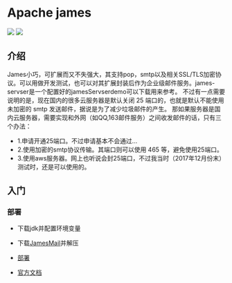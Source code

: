 # Apache james
<div align="left">

[![](https://img.shields.io/badge/%E4%B8%8B%E8%BD%BD-Apache%20james-yellowgreen.svg)](http://james.apache.org/download.cgi)
[![](https://img.shields.io/badge/%E7%89%88%E6%9C%AC-Apache%20James%20Server%203.0_beta4-green.svg)]()

</div>

## 介绍
   James小巧，可扩展而又不失强大，其支持pop，smtp以及相关SSL/TLS加密协议。可以用做开发测试，也可以对其扩展封装后作为企业级邮件服务。james-servser是一个配置好的jamesServserdemo可以下载用来参考。
不过有一点需要说明的是，现在国内的很多云服务器是默认关闭 25 端口的，也就是默认不能使用未加密的 smtp 发送邮件，据说是为了减少垃圾邮件的产生。
那如果服务器是国内云服务器，需要实现和外网（如QQ,163邮件服务）之间收发邮件的话，只有三个办法：
- 1.申请开通25端口。不过申请基本不会通过…
- 2.使用加密的smtp协议传输。其端口则可以使用 465 等，避免使用25端口。
- 3.使用aws服务器。网上也听说会封25端口，不过我当时（2017年12月份末）测试时，还是可以使用的。

 

## 入门

### 部署

- 下载jdk并配置环境变量

- 下载[JamesMail][DOWNLOAD_JAMESMAIl]并解压

- [部署][DEPLOY]

- [官方文档][DETAIL]





[DEPLOY]:https://github.com/isHappyCoder/JamesMail/james_mial_DEPLOY.md
[DOWNLOAD_JAMESMAIl]:https://http://james.apache.org/download.cgi
[DETAIL]:http://james.apache.org/server/index.html